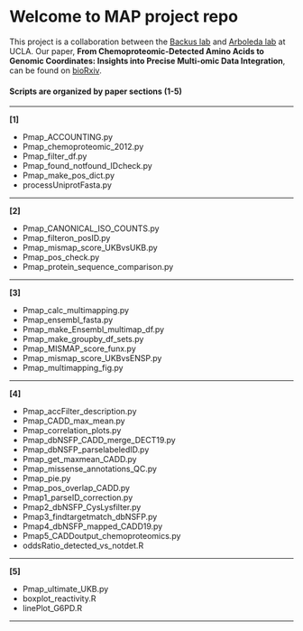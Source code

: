 # Welcome to MAP project repo 
This project is a collaboration between the [Backus lab](https://www.backuslab.com/) and [Arboleda lab](https://www.arboledalab.org/) at UCLA. Our paper, **From Chemoproteomic-Detected Amino Acids to Genomic Coordinates: Insights into Precise Multi-omic Data Integration**, can be found on [bioRxiv](https://www.biorxiv.org/content/10.1101/2020.07.03.186007v1). 

#### Scripts are organized by paper sections (1-5)
---

**[1]**

- Pmap_ACCOUNTING.py
- Pmap_chemoproteomic_2012.py
- Pmap_filter_df.py
- Pmap_found_notfound_IDcheck.py
- Pmap_make_pos_dict.py
- processUniprotFasta.py

---

**[2]**

- Pmap_CANONICAL_ISO_COUNTS.py
- Pmap_filteron_posID.py
- Pmap_mismap_score_UKBvsUKB.py
- Pmap_pos_check.py
- Pmap_protein_sequence_comparison.py

---

**[3]**

- Pmap_calc_multimapping.py
- Pmap_ensembl_fasta.py
- Pmap_make_Ensembl_multimap_df.py
- Pmap_make_groupby_df_sets.py
- Pmap_MISMAP_score_funx.py
- Pmap_mismap_score_UKBvsENSP.py
- Pmap_multimapping_fig.py

---

**[4]**

- Pmap_accFilter_description.py
- Pmap_CADD_max_mean.py
- Pmap_correlation_plots.py
- Pmap_dbNSFP_CADD_merge_DECT19.py
- Pmap_dbNSFP_parselabeledID.py
- Pmap_get_maxmean_CADD.py
- Pmap_missense_annotations_QC.py
- Pmap_pie.py
- Pmap_pos_overlap_CADD.py
- Pmap1_parseID_correction.py
- Pmap2_dbNSFP_CysLysfilter.py
- Pmap3_findtargetmatch_dbNSFP.py
- Pmap4_dbNSFP_mapped_CADD19.py
- Pmap5_CADDoutput_chemoproteomics.py
- oddsRatio_detected_vs_notdet.R

---

**[5]**

- Pmap_ultimate_UKB.py
- boxplot_reactivity.R
- linePlot_G6PD.R

---

